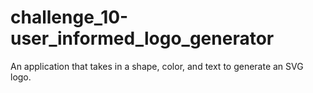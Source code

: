 # challenge_10-user_informed_logo_generator
An application that takes in a shape, color, and text to generate an SVG logo.
